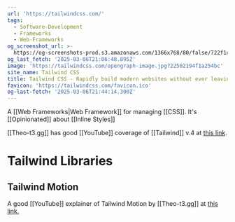 ```yaml
---
url: 'https://tailwindcss.com/'
tags:
  - Software-Development
  - Frameworks
  - Web-Frameworks
og_screenshot_url: >-
  https://og-screenshots-prod.s3.amazonaws.com/1366x768/80/false/722f1c5535fdcd19675be752438115d292be21edb3c6b21b33aa27f54590ef46.jpeg
og_last_fetch: '2025-03-06T21:06:48.895Z'
image: 'https://tailwindcss.com/opengraph-image.jpg?22502194f1a254bc'
site_name: Tailwind CSS
title: Tailwind CSS - Rapidly build modern websites without ever leaving your HTML.
favicon: 'https://tailwindcss.com/favicon.ico'
og-last-fetch: '2025-03-06T21:44:14.300Z'
---
```

A [[Web Frameworks|Web Framework]] for managing [[CSS]]. It's [[Opinionated]] about [[Inline Styles]]


[[Theo-t3.gg]] has good [[YouTube]] coverage of [[Tailwind]] v.4 at [this link](https://youtu.be/q55u3_Nj3Lw?si=vx5lFyilExipbhTe).



# Tailwind Libraries

## Tailwind Motion
A good [[YouTube]] explainer of Tailwind Motion by [[Theo-t3.gg]] at [this link.](https://youtu.be/gTi7whoLFGc?si=p6eirlndBFaYbhrA)


